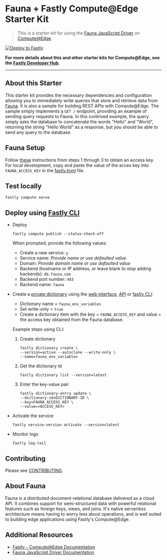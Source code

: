# Fauna + Fastly Compute@Edge Starter Kit

> This is a starter-kit for using the [Fauna JavaScript Driver](https://github.com/fauna/faunadb-js) 
> on [Compute@Edge](https://www.fastly.com/products/edge-compute). 



[![Deploy to Fastly](https://deploy.edgecompute.app/button)](https://deploy.edgecompute.app/deploy)

**For more details about this and other starter kits for Compute@Edge, see the [Fastly Developer Hub](https://developer.fastly.com/solutions/starters/)**.


---

## About this Starter

This starter kit provides the necessary dependencies and configuration allowing you to immediately write queries that
store and retrieve data from [Fauna](#about-fauna). It is also a sample for building REST APIs with Compute@Edge.
The sample simply implements a `GET /` endpoint, providing an example of sending query requests to Fauna.
In this contrived example, the query simply asks the database to concatenate the words "Hello" and "World", 
returning the string "Hello World" as a response, but you should be able to send any query to the database.

## Fauna Setup
Follow [these](https://docs.fauna.com/fauna/current/learn/quick_start/client_quick_start?lang=javascript#prerequisites)
instructions from steps 1 through 3 to obtain an access key. For local development, 
copy and paste the value of the acces key into `FAUNA_ACCESS_KEY` in the [fastly.toml](./fastly.toml) file.


## Test locally
```
fastly compute serve
```

## Deploy using [Fastly CLI](https://developer.fastly.com/learning/compute/#install-the-fastly-cli)
* Deploy
  ```
  fastly compute publish --status-check-off
  ```
  When prompted, provide the following values:
  * Create a new service: `y`
  * Service name: *Provide name or use defaulted value*
  * Domain: *Provide domain name or use dafaulted value*
  * Backend (hostname or IP address, or leave blank to stop adding backends): `db.fauna.com`
  * Backend port number: `443`
  * Backend name: `fauna`
* Create a [private dictionary](https://developer.fastly.com/learning/concepts/dynamic-config/#private-dictionaries) 
using the [web interface](https://docs.fastly.com/en/guides/working-with-dictionaries-using-the-web-interface#creating-a-dictionary), 
[API](https://developer.fastly.com/reference/api/dictionaries/dictionary/#create-dictionary) 
or [fastly CLI](https://developer.fastly.com/reference/cli/dictionary/create/):

  * Dictionary name = `fauna_env_variables`
  * Set write-only = `true`
  * Create a dictionary item with the key = `FAUNA_ACCESS_KEY` and value = the access key obtained from the Fauna database.

  Example steps using CLI:
  1. Create dictionary
      ```
      fastly dictionary create \
      --version=active --autoclone --write-only \
      --name=fauna_env_variables
      ```
  2. Get the dictionary Id
      ```
      fastly dictionary list --version=latest
      ```  
  3. Enter the key-value pair
      ```
      fastly dictionary-entry update \
      --dictionary-id=DICTIONARY-ID \
      --key=FAUNA_ACCESS_KEY \
      --value=<ACCESS_KEY>
      ```

* Activate the service
  ```
  fastly service-version activate --version=latest
  ```
* Monitor logs
  ```
  fastly log-tail
  ```

## Contributing

Please see [CONTRIBUTING](CONTRIBUTING.md).

## About Fauna
Fauna is a distributed document-relational database delivered as a cloud API. 
It combines support for semi-structured data with powerful relational features such as foreign keys, views, and joins. 
It's native serverless architecture means having to worry less about operations, and is well suited to building
edge applications using Fastly's Compute@Edge.

## Additional Resources
* [Fastly - Compute@Edge Documentation](https://docs.fastly.com/products/compute-at-edge)
* [Fauna JavaScript Driver Documentation](https://docs.fauna.com/fauna/current/drivers/javascript?lang=javascript)
